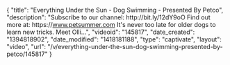 {
    "title": "Everything Under the Sun - Dog Swimming - Presented By Petco",
    "description": "Subscribe to our channel: http:\/\/bit.ly\/12dY9oO Find out more at: https:\/\/www.petsummer.com It's never too late for older dogs to learn new tricks. Meet Olli...",
    "videoid": "145817",
    "date_created": "1394818902",
    "date_modified": "1418181188",
    "type": "captivate",
    "layout": "video",
    "url": "\/v\/everything-under-the-sun-dog-swimming-presented-by-petco\/145817"
}